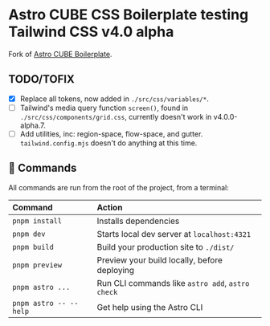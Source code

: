 # Astro CUBE CSS Boilerplate testing Tailwind CSS v4.0 alpha

Fork of [Astro CUBE Boilerplate](https://github.com/frankstallone/astro-cube-boilerplate).

## TODO/TOFIX

- [x] Replace all tokens, now added in `./src/css/variables/*`.
- [ ] Tailwind's media query function `screen()`, found in `./src/css/components/grid.css`, currently doesn't work in v4.0.0-alpha.7.
- [ ] Add utilities, inc: region-space, flow-space, and gutter. `tailwind.config.mjs` doesn't do anything at this time.

## 🧞 Commands

All commands are run from the root of the project, from a terminal:

| Command                | Action                                           |
| :--------------------- | :----------------------------------------------- |
| `pnpm install`         | Installs dependencies                            |
| `pnpm dev`             | Starts local dev server at `localhost:4321`      |
| `pnpm build`           | Build your production site to `./dist/`          |
| `pnpm preview`         | Preview your build locally, before deploying     |
| `pnpm astro ...`       | Run CLI commands like `astro add`, `astro check` |
| `pnpm astro -- --help` | Get help using the Astro CLI                     |
